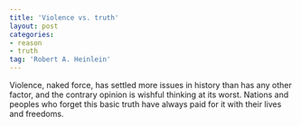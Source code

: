 ```yaml
---
title: 'Violence vs. truth'
layout: post
categories:
- reason
- truth
tag: 'Robert A. Heinlein'
---
```


Violence, naked force, has settled more issues in history than has any other factor, and the contrary opinion is wishful thinking at its worst. Nations and peoples who forget this basic truth have always paid for it with their lives and freedoms.